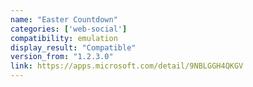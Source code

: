 ```yaml
---
name: "Easter Countdown"
categories: ['web-social']
compatibility: emulation
display_result: "Compatible"
version_from: "1.2.3.0"
link: https://apps.microsoft.com/detail/9NBLGGH4QKGV
---
```

